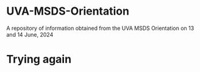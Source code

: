 # UVA-MSDS-Orientation
A repository of information obtained from the UVA MSDS Orientation on 13 and 14 June, 2024
# Trying again
